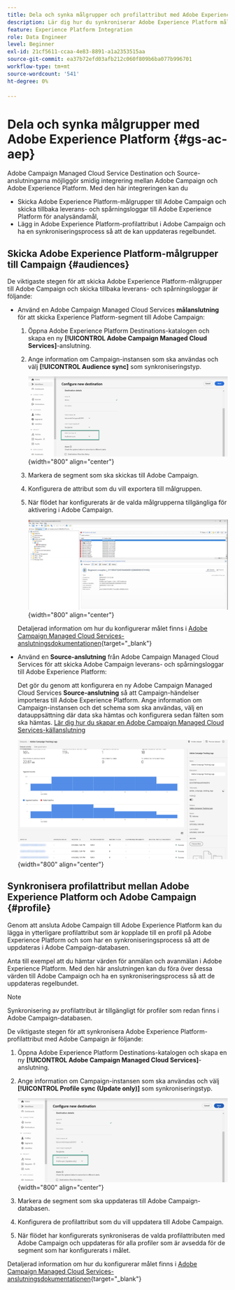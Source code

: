 ```yaml
---
title: Dela och synka målgrupper och profilattribut med Adobe Experience Platform
description: Lär dig hur du synkroniserar Adobe Experience Platform målgrupper och profilattribut med Campaign
feature: Experience Platform Integration
role: Data Engineer
level: Beginner
exl-id: 21cf5611-ccaa-4e83-8891-a1a2353515aa
source-git-commit: ea37b72efd03afb212c060f809b6ba077b996701
workflow-type: tm+mt
source-wordcount: '541'
ht-degree: 0%

---
```


# Dela och synka målgrupper med Adobe Experience Platform {#gs-ac-aep}

Adobe Campaign Managed Cloud Service Destination och Source-anslutningarna möjliggör smidig integrering mellan Adobe Campaign och Adobe Experience Platform. Med den här integreringen kan du

* Skicka Adobe Experience Platform-målgrupper till Adobe Campaign och skicka tillbaka leverans- och spårningsloggar till Adobe Experience Platform för analysändamål,
* Lägg in Adobe Experience Platform-profilattribut i Adobe Campaign och ha en synkroniseringsprocess så att de kan uppdateras regelbundet.

## Skicka Adobe Experience Platform-målgrupper till Campaign {#audiences}

De viktigaste stegen för att skicka Adobe Experience Platform-målgrupper till Adobe Campaign och skicka tillbaka leverans- och spårningsloggar är följande:

* Använd en Adobe Campaign Managed Cloud Services **målanslutning** för att skicka Experience Platform-segment till Adobe Campaign:

   1. Öppna Adobe Experience Platform Destinations-katalogen och skapa en ny **[!UICONTROL Adobe Campaign Managed Cloud Services]**-anslutning.
   1. Ange information om Campaign-instansen som ska användas och välj **[!UICONTROL Audience sync]** som synkroniseringstyp.

      ![](assets/aep-audience-sync.png){width="800" align="center"}

   1. Markera de segment som ska skickas till Adobe Campaign.
   1. Konfigurera de attribut som du vill exportera till målgruppen.
   1. När flödet har konfigurerats är de valda målgrupperna tillgängliga för aktivering i Adobe Campaign.

      ![](assets/aep-destination.png){width="800" align="center"}

  Detaljerad information om hur du konfigurerar målet finns i [Adobe Campaign Managed Cloud Services-anslutningsdokumentationen](https://www.adobe.com/go/destinations-adobe-campaign-managed-cloud-services-en){target="_blank"}

* Använd en **Source-anslutning** från Adobe Campaign Managed Cloud Services för att skicka Adobe Campaign leverans- och spårningsloggar till Adobe Experience Platform:

  Det gör du genom att konfigurera en ny Adobe Campaign Managed Cloud Services **Source-anslutning** så att Campaign-händelser importeras till Adobe Experience Platform. Ange information om Campaign-instansen och det schema som ska användas, välj en datauppsättning där data ska hämtas och konfigurera sedan fälten som ska hämtas. [Lär dig hur du skapar en Adobe Campaign Managed Cloud Services-källanslutning](https://www.adobe.com/go/sources-campaign-ui-en)

  ![](assets/aep-logs.png){width="800" align="center"}

## Synkronisera profilattribut mellan Adobe Experience Platform och Adobe Campaign {#profile}

Genom att ansluta Adobe Campaign till Adobe Experience Platform kan du lägga in ytterligare profilattribut som är kopplade till en profil på Adobe Experience Platform och som har en synkroniseringsprocess så att de uppdateras i Adobe Campaign-databasen.

Anta till exempel att du hämtar värden för anmälan och avanmälan i Adobe Experience Platform. Med den här anslutningen kan du föra över dessa värden till Adobe Campaign och ha en synkroniseringsprocess så att de uppdateras regelbundet.

>[!NOTE]
>
>Synkronisering av profilattribut är tillgängligt för profiler som redan finns i Adobe Campaign-databasen.

De viktigaste stegen för att synkronisera Adobe Experience Platform-profilattribut med Adobe Campaign är följande:

1. Öppna Adobe Experience Platform Destinations-katalogen och skapa en ny **[!UICONTROL Adobe Campaign Managed Cloud Services]**-anslutning.
1. Ange information om Campaign-instansen som ska användas och välj **[!UICONTROL Profile sync (Update only)]** som synkroniseringstyp.

   ![](assets/aep-profile-sync.png){width="800" align="center"}

1. Markera de segment som ska uppdateras till Adobe Campaign-databasen.
1. Konfigurera de profilattribut som du vill uppdatera till Adobe Campaign.
1. När flödet har konfigurerats synkroniseras de valda profilattributen med Adobe Campaign och uppdateras för alla profiler som är avsedda för de segment som har konfigurerats i målet.

Detaljerad information om hur du konfigurerar målet finns i [Adobe Campaign Managed Cloud Services-anslutningsdokumentationen](https://www.adobe.com/go/destinations-adobe-campaign-managed-cloud-services-en){target="_blank"}